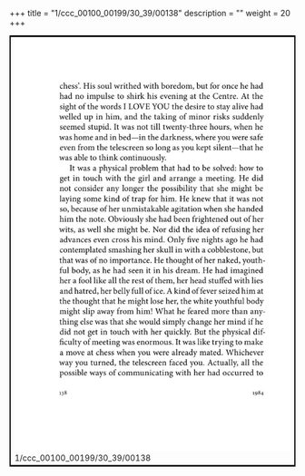+++
title = "1/ccc_00100_00199/30_39/00138"
description = ""
weight = 20
+++

<table style="border:2px solid black;max-width:800px;max-height:800px;" 
><tr><td>
<img class="center-fit-jpg"
src="/jpg_/out_jpg_1984__138.jpg">
1/ccc_00100_00199/30_39/00138
</img></td></tr></table>
